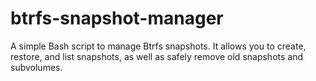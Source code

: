 # btrfs-snapshot-manager
A simple Bash script to manage Btrfs snapshots. It allows you to create, restore, and list snapshots, as well as safely remove old snapshots and subvolumes.
